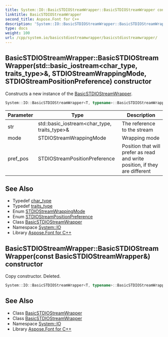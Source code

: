 ```yaml
---
title: System::IO::BasicSTDIOStreamWrapper::BasicSTDIOStreamWrapper constructor
linktitle: BasicSTDIOStreamWrapper
second_title: Aspose.Font for C++
description: 'System::IO::BasicSTDIOStreamWrapper::BasicSTDIOStreamWrapper constructor. Constructs a new instance of the BasicSTDIOStreamWrapper in C++.'
type: docs
weight: 100
url: /cpp/system.io/basicstdiostreamwrapper/basicstdiostreamwrapper/
---
```

## BasicSTDIOStreamWrapper::BasicSTDIOStreamWrapper(std::basic_iostream\<char_type, traits_type\>\&, STDIOStreamWrappingMode, STDIOStreamPositionPreference) constructor


Constructs a new instance of the [BasicSTDIOStreamWrapper](../).

```cpp
System::IO::BasicSTDIOStreamWrapper<T, typename>::BasicSTDIOStreamWrapper(std::basic_iostream<char_type, traits_type> &str, STDIOStreamWrappingMode mode=STDIOStreamWrappingMode::Binary, STDIOStreamPositionPreference pref_pos=STDIOStreamPositionPreference::Zero)
```


| Parameter | Type | Description |
| --- | --- | --- |
| str | std::basic_iostream\<char_type, traits_type\>\& | The reference to the stream |
| mode | STDIOStreamWrappingMode | Wrapping mode |
| pref_pos | STDIOStreamPositionPreference | Position that will prefer as read and write position, if they are different |

## See Also

* Typedef [char_type](../char_type/)
* Typedef [traits_type](../traits_type/)
* Enum [STDIOStreamWrappingMode](../../stdiostreamwrappingmode/)
* Enum [STDIOStreamPositionPreference](../../stdiostreampositionpreference/)
* Class [BasicSTDIOStreamWrapper](../)
* Namespace [System::IO](../../)
* Library [Aspose.Font for C++](../../../)
## BasicSTDIOStreamWrapper::BasicSTDIOStreamWrapper(const BasicSTDIOStreamWrapper\&) constructor


Copy constructor. Deleted.

```cpp
System::IO::BasicSTDIOStreamWrapper<T, typename>::BasicSTDIOStreamWrapper(const BasicSTDIOStreamWrapper &)=delete
```

## See Also

* Class [BasicSTDIOStreamWrapper](../)
* Class [BasicSTDIOStreamWrapper](../)
* Namespace [System::IO](../../)
* Library [Aspose.Font for C++](../../../)
